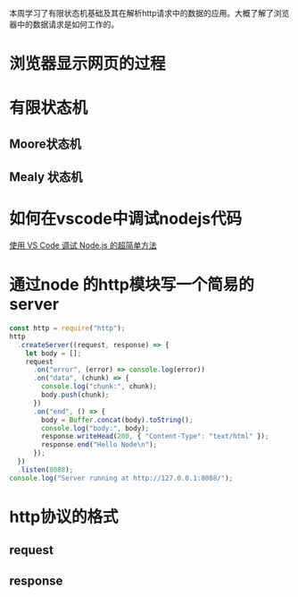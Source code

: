 本周学习了有限状态机基础及其在解析http请求中的数据的应用。大概了解了浏览器中的数据请求是如何工作的。

# 浏览器显示网页的过程

# 有限状态机

## Moore状态机

## Mealy 状态机

# 如何在vscode中调试nodejs代码

[使用 VS Code 调试 Node.js 的超简单方法](https://juejin.cn/post/6844903838000873486)

# 通过node 的http模块写一个简易的server

```javascript
const http = require("http");
http
  .createServer((request, response) => {
    let body = [];
    request
      .on("error", (error) => console.log(error))
      .on("data", (chunk) => {
        console.log("chunk:", chunk);
        body.push(chunk);
      })
      .on("end", () => {
        body = Buffer.concat(body).toString();
        console.log("body:", body);
        response.writeHead(200, { "Content-Type": "text/html" });
        response.end("Hello Node\n");
      });
  })
  .listen(8088);
console.log("Server running at http://127.0.0.1:8088/");

```

# http协议的格式

## request

## response

